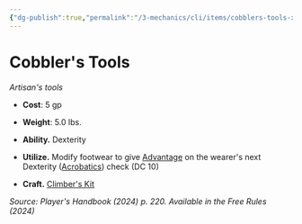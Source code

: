 ```yaml
---
{"dg-publish":true,"permalink":"/3-mechanics/cli/items/cobblers-tools-xphb/","tags":["ttrpg-cli/compendium/src/5e/xphb","ttrpg-cli/item/gear/artisans-tools","ttrpg-cli/item/rarity/none"],"created":"2025-02-22T12:02:28.113-05:00","updated":"2025-02-26T17:46:15.584-05:00"}
---
```


# Cobbler's Tools
*Artisan's tools*  


- **Cost**: 5 gp
- **Weight**: 5.0 lbs.

- **Ability.** Dexterity  
- **Utilize.** Modify footwear to give [Advantage](3-Mechanics/CLI/rules/variant-rules/advantage-xphb.md) on the wearer's next Dexterity ([Acrobatics](3-Mechanics/CLI/rules/skills.md#Acrobatics)) check (DC 10)  
- **Craft.** [Climber's Kit](3-Mechanics/CLI/items/climbers-kit-xphb.md)  

*Source: Player's Handbook (2024) p. 220. Available in the Free Rules (2024)*